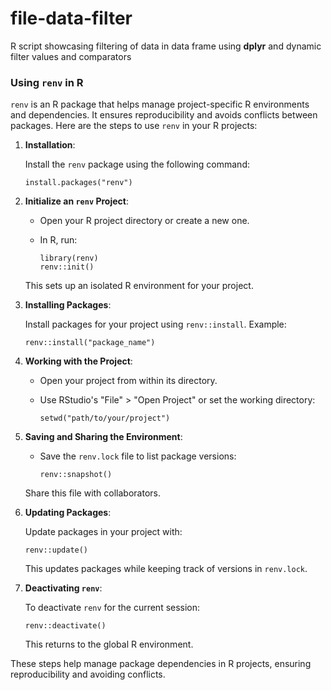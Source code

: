 # file-data-filter

R script showcasing filtering of data in data frame using **dplyr** and dynamic filter values and comparators



### Using `renv` in R

`renv` is an R package that helps manage project-specific R environments and dependencies. It ensures reproducibility and avoids conflicts between packages. Here are the steps to use `renv` in your R projects:

1. **Installation**:

   Install the `renv` package using the following command:

   ```
   install.packages("renv")
   ```

2. **Initialize an `renv` Project**:

   - Open your R project directory or create a new one.
   - In R, run:

     ```
     library(renv)
     renv::init()
     ```

   This sets up an isolated R environment for your project.

3. **Installing Packages**:

   Install packages for your project using `renv::install`. Example:

   ```
   renv::install("package_name")
   ```

4. **Working with the Project**:

   - Open your project from within its directory.
   - Use RStudio's "File" > "Open Project" or set the working directory:

     ```
     setwd("path/to/your/project")
     ```

5. **Saving and Sharing the Environment**:

   - Save the `renv.lock` file to list package versions:

     ```
     renv::snapshot()
     ```

   Share this file with collaborators.

6. **Updating Packages**:

   Update packages in your project with:

   ```
   renv::update()
   ```

   This updates packages while keeping track of versions in `renv.lock`.

7. **Deactivating `renv`**:

   To deactivate `renv` for the current session:

   ```
   renv::deactivate()
   ```

   This returns to the global R environment.

These steps help manage package dependencies in R projects, ensuring reproducibility and avoiding conflicts.
